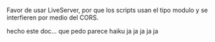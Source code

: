 Favor de usar 
LiveServer, por que los scripts usan 
el tipo modulo y se 
interfieren 
por medio del CORS.

hecho este doc...
que pedo parece haiku
ja ja ja ja ja